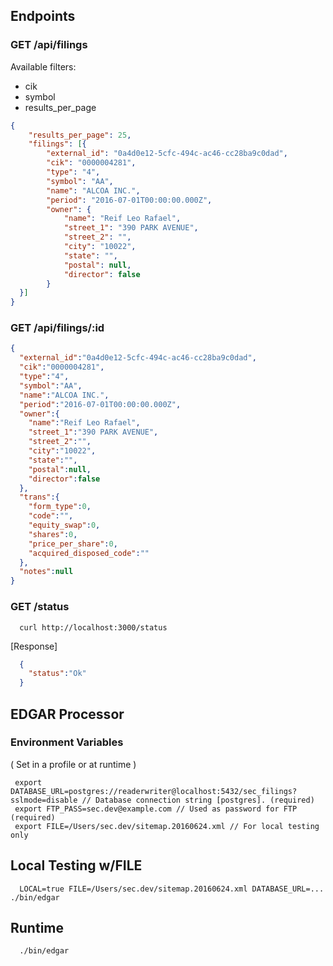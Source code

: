 ## Endpoints
### GET /api/filings
Available filters:
+ cik
+ symbol
+ results_per_page

```json
{
	"results_per_page": 25,
	"filings": [{
		"external_id": "0a4d0e12-5cfc-494c-ac46-cc28ba9c0dad",
		"cik": "0000004281",
		"type": "4",
		"symbol": "AA",
		"name": "ALCOA INC.",
		"period": "2016-07-01T00:00:00.000Z",
		"owner": {
			"name": "Reif Leo Rafael",
			"street_1": "390 PARK AVENUE",
			"street_2": "",
			"city": "10022",
			"state": "",
			"postal": null,
			"director": false
		}
  }]
}
```
### GET /api/filings/:id
```json
{
  "external_id":"0a4d0e12-5cfc-494c-ac46-cc28ba9c0dad",
  "cik":"0000004281",
  "type":"4",
  "symbol":"AA",
  "name":"ALCOA INC.",
  "period":"2016-07-01T00:00:00.000Z",
  "owner":{
    "name":"Reif Leo Rafael",
    "street_1":"390 PARK AVENUE",
    "street_2":"",
    "city":"10022",
    "state":"",
    "postal":null,
    "director":false
  },
  "trans":{
    "form_type":0,
    "code":"",
    "equity_swap":0,
    "shares":0,
    "price_per_share":0,
    "acquired_disposed_code":""
  },
  "notes":null
}
```

### GET /status
```
  curl http://localhost:3000/status
```
[Response]
```json
  {
    "status":"Ok"
  }
```


## EDGAR Processor

### Environment Variables
( Set in a profile or at runtime )

```
 export DATABASE_URL=postgres://readerwriter@localhost:5432/sec_filings?sslmode=disable // Database connection string [postgres]. (required)
 export FTP_PASS=sec.dev@example.com // Used as password for FTP (required)
 export FILE=/Users/sec.dev/sitemap.20160624.xml // For local testing only
```


## Local Testing w/FILE
```
  LOCAL=true FILE=/Users/sec.dev/sitemap.20160624.xml DATABASE_URL=... ./bin/edgar
```

## Runtime
```
  ./bin/edgar
```
